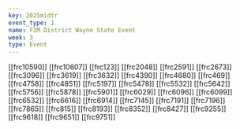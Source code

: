 ```yaml
---
key: 2025midtr
event_type: 1
name: FIM District Wayne State Event
week: 3
type: Event
---
```

[[frc10590]]
[[frc10607]]
[[frc123]]
[[frc2048]]
[[frc2591]]
[[frc2673]]
[[frc3096]]
[[frc3619]]
[[frc3632]]
[[frc4390]]
[[frc4680]]
[[frc469]]
[[frc4758]]
[[frc4851]]
[[frc5197]]
[[frc5478]]
[[frc5532]]
[[frc5642]]
[[frc5756]]
[[frc5878]]
[[frc5901]]
[[frc6029]]
[[frc6096]]
[[frc6099]]
[[frc6532]]
[[frc6616]]
[[frc6914]]
[[frc7145]]
[[frc7191]]
[[frc7196]]
[[frc7865]]
[[frc815]]
[[frc8193]]
[[frc8352]]
[[frc8427]]
[[frc9255]]
[[frc9618]]
[[frc9651]]
[[frc9751]]
